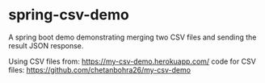 # spring-csv-demo

A spring boot demo demonstrating merging two CSV files and sending the result JSON response.

Using CSV files from: https://my-csv-demo.herokuapp.com/
code for CSV files: https://github.com/chetanbohra26/my-csv-demo
